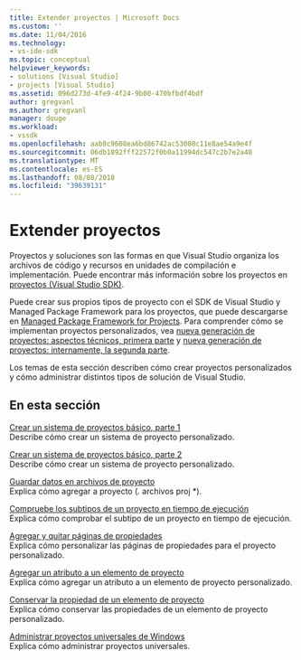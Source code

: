 ```yaml
---
title: Extender proyectos | Microsoft Docs
ms.custom: ''
ms.date: 11/04/2016
ms.technology:
- vs-ide-sdk
ms.topic: conceptual
helpviewer_keywords:
- solutions [Visual Studio]
- projects [Visual Studio]
ms.assetid: 096d273d-4fe9-4f24-9b00-470bfbdf4bdf
author: gregvanl
ms.author: gregvanl
manager: douge
ms.workload:
- vssdk
ms.openlocfilehash: aab8c9608ea6bd86742ac53008c11e8ae54a9e4f
ms.sourcegitcommit: 06db1892fff22572f0b0a11994dc547c2b7e2a48
ms.translationtype: MT
ms.contentlocale: es-ES
ms.lasthandoff: 08/08/2018
ms.locfileid: "39639131"
---
```

# <a name="extend-projects"></a>Extender proyectos
Proyectos y soluciones son las formas en que Visual Studio organiza los archivos de código y recursos en unidades de compilación e implementación. Puede encontrar más información sobre los proyectos en [proyectos (Visual Studio SDK)](../extensibility/extending-projects.md).  
  
 Puede crear sus propios tipos de proyecto con el SDK de Visual Studio y Managed Package Framework para los proyectos, que puede descargarse en [Managed Package Framework for Projects](http://mpfproj12.codeplex.com/). Para comprender cómo se implementan proyectos personalizados, vea [nueva generación de proyectos: aspectos técnicos, primera parte](../extensibility/internals/new-project-generation-under-the-hood-part-one.md) y [nueva generación de proyectos: internamente, la segunda parte](../extensibility/internals/new-project-generation-under-the-hood-part-two.md).  
  
 Los temas de esta sección describen cómo crear proyectos personalizados y cómo administrar distintos tipos de solución de Visual Studio.  
  
## <a name="in-this-section"></a>En esta sección  
 [Crear un sistema de proyectos básico, parte 1](../extensibility/creating-a-basic-project-system-part-1.md)  
 Describe cómo crear un sistema de proyecto personalizado.  
  
 [Crear un sistema de proyectos básico, parte 2](../extensibility/creating-a-basic-project-system-part-2.md)  
 Describe cómo crear un sistema de proyecto personalizado.  
  
 [Guardar datos en archivos de proyecto](../extensibility/saving-data-in-project-files.md)  
 Explica cómo agregar a proyecto (*.* archivos proj *).  
  
 [Compruebe los subtipos de un proyecto en tiempo de ejecución](../extensibility/verifying-subtypes-of-a-project-at-run-time.md)  
 Explica cómo comprobar el subtipo de un proyecto en tiempo de ejecución.  
  
 [Agregar y quitar páginas de propiedades](../extensibility/adding-and-removing-property-pages.md)  
 Explica cómo personalizar las páginas de propiedades para el proyecto personalizado.  
  
 [Agregar un atributo a un elemento de proyecto](../extensibility/adding-an-attribute-to-a-project-item.md)  
 Explica cómo agregar un atributo a un elemento de proyecto personalizado.  
  
 [Conservar la propiedad de un elemento de proyecto](../extensibility/persisting-the-property-of-a-project-item.md)  
 Explica cómo conservar las propiedades de un elemento de proyecto personalizado.  
  
 [Administrar proyectos universales de Windows](../extensibility/managing-universal-windows-projects.md)  
 Explica cómo administrar proyectos universales.  